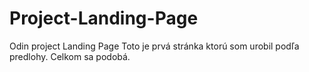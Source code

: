 # Project-Landing-Page
Odin project Landing Page
Toto je prvá stránka ktorú som urobil podľa predlohy. Celkom sa podobá.
